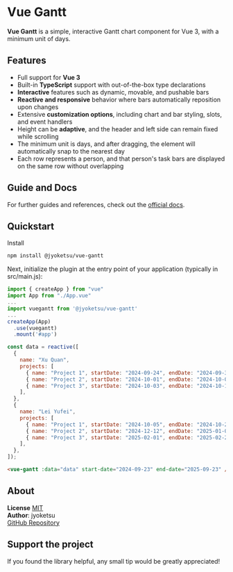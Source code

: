 # Vue Gantt

<b>Vue Gantt</b> is a simple, interactive Gantt chart component for Vue 3, with a minimum unit of days.

## Features

- Full support for **Vue 3**
- Built-in **TypeScript** support with out-of-the-box type declarations
- **Interactive** features such as dynamic, movable, and pushable bars
- **Reactive and responsive** behavior where bars automatically reposition upon changes
- Extensive **customization options**, including chart and bar styling, slots, and event handlers
- Height can be **adaptive**, and the header and left side can remain fixed while scrolling
- The minimum unit is days, and after dragging, the element will automatically snap to the nearest day
- Each row represents a person, and that person's task bars are displayed on the same row without overlapping

## Guide and Docs

For further guides and references, check out the [official docs](https://jyoketsu.github.io/vue-gantt/getting-started.html).

## Quickstart

Install

```bash
npm install @jyoketsu/vue-gantt
```

Next, initialize the plugin at the entry point of your application (typically in src/main.js):

```js
import { createApp } from "vue"
import App from "./App.vue"
...
import vuegantt from '@jyoketsu/vue-gantt'
...
createApp(App)
  .use(vuegantt)
  .mount('#app')
```

```javascript
const data = reactive([
  {
    name: "Xu Quan",
    projects: [
      { name: "Project 1", startDate: "2024-09-24", endDate: "2024-09-30" },
      { name: "Project 2", startDate: "2024-10-01", endDate: "2024-10-02" },
      { name: "Project 3", startDate: "2024-10-03", endDate: "2024-10-15" },
    ],
  },
  {
    name: "Lei Yufei",
    projects: [
      { name: "Project 1", startDate: "2024-10-05", endDate: "2024-10-28" },
      { name: "Project 2", startDate: "2024-12-12", endDate: "2025-01-09" },
      { name: "Project 3", startDate: "2025-02-01", endDate: "2025-02-27" },
    ],
  },
]);
```

```html
<vue-gantt :data="data" start-date="2024-09-23" end-date="2025-09-23" />
```

## About

**License** [MIT](https://choosealicense.com/licenses/mit/)  
**Author**: jyoketsu  
[GitHub Repository](https://github.com/jyoketsu/vue-gantt)

## Support the project
If you found the library helpful, any small tip would be greatly appreciated!
